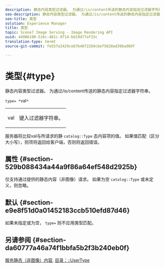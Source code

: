 ```yaml
---
description: 静态内容类型过滤器。 为通过/is/content传送的静态内容指定过滤器字符串。
seo-description: 静态内容类型过滤器。 为通过/is/content传送的静态内容指定过滤器字符串。
seo-title: 类型
solution: Experience Manager
title: 类型
topic: Scene7 Image Serving - Image Rendering API
uuid: 44906190-516c-481c-9714-bb19d77af33c
translation-type: tm+mt
source-git-commit: fe557a2429ceb7b48f22b9cbef5820ad39bad69f

---
```



# 类型{#type}

静态内容类型过滤器。 为通过/is/content传送的静态内容指定过滤器字符串。

`type= *`val`*`

<table id="simpletable_B66354A826434A678F3DBC686A0F1436"> 
 <tr class="strow"> 
  <td class="stentry"> <p><span class="varname"> val</span> </p> </td> 
  <td class="stentry"> <p>键入过滤器字符串。 </p></td> 
 </tr> 
</table>

服务器将比较val与所请求的静 `catalog::Type` 态内容项的值。 如果值匹配（区分大小写），则项将返回给客户端，否则将返回错误。

## 属性 {#section-529b088434a44a9f86a64ef548d2925b}

仅支持通过提供的静态内容（非图像）请求。 如果为空 `catalog::Type` 或未定义，则忽略。

## 默认 {#section-e9e8f51d0a01452183ccb510efd87d46}

如果未指定或为空， `type=` 则不应用类型匹配。

## 另请参阅 {#section-da60777a46a74f1bbfa5b2f3b240eb0f}

[服务静态（非图像）内容](../../../../../is-api/http-ref/image-serving-api-ref/c-http-protocol-reference/c-syntax-and-features/r-serving-static-non-image-content.md#reference-cbe50e697fdf4c7bbb0084f98b7739da), [目录：::UserType](/help/aem-is-ir-api/is-api/image-catalog/image-serving-api-ref/c-image-catalog-reference/c-image-svg-data-reference/c-image-data-reference/r-usertype-cat.md)
